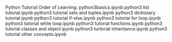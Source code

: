 Python Tutorial
Order of Learning:
python3basics.ipynb
python3 list tutorial.ipynb
python3 tutorial sets and tuples.ipynb
python3 dictionary tutorial.ipynb
python3 tutorial if-else.ipynb
python3 tutorial for loop.ipynb
python3 tutorial while loop.ipynb
python3 tutorial functions.ipynb
python3 tutorial classes and object.ipynb
python3 turtorial inheritance.ipynb
python3 tutorial other concepts.ipynb
